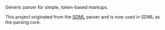 Generic parser for simple, token-based markups.

This project originated from the [SDML](http://code.google.com/p/sdml/) parser and is now used in SDML as the parsing core.
